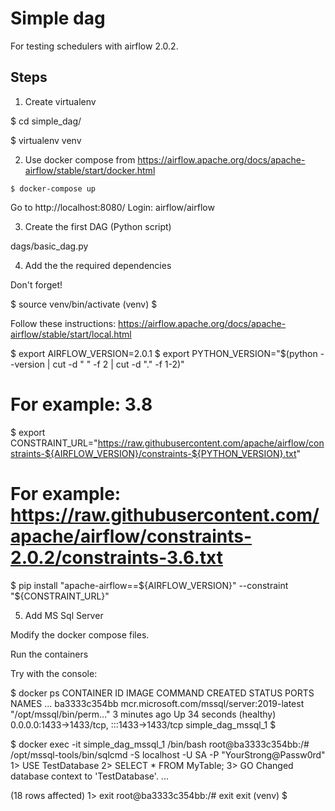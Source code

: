 # Simple dag

For testing schedulers with airflow 2.0.2.

## Steps

1. Create virtualenv

$ cd simple_dag/

$ virtualenv venv

2. Use docker compose from https://airflow.apache.org/docs/apache-airflow/stable/start/docker.html

```
$ docker-compose up
```

Go to http://localhost:8080/
Login: airflow/airflow

3. Create the first DAG (Python script)

dags/basic_dag.py

4. Add the the required dependencies

Don't forget!

$ source venv/bin/activate
(venv) $ 

Follow these instructions: https://airflow.apache.org/docs/apache-airflow/stable/start/local.html

$ export AIRFLOW_VERSION=2.0.1
$ export PYTHON_VERSION="$(python --version | cut -d " " -f 2 | cut -d "." -f 1-2)"
# For example: 3.8
$ export CONSTRAINT_URL="https://raw.githubusercontent.com/apache/airflow/constraints-${AIRFLOW_VERSION}/constraints-${PYTHON_VERSION}.txt"
# For example: https://raw.githubusercontent.com/apache/airflow/constraints-2.0.2/constraints-3.6.txt
$ pip install "apache-airflow==${AIRFLOW_VERSION}" --constraint "${CONSTRAINT_URL}"

5. Add MS Sql Server

Modify the docker compose files.

Run the containers

Try with the console:

$ docker ps
CONTAINER ID   IMAGE                                        COMMAND                  CREATED         STATUS                   PORTS                                                           NAMES
...
ba3333c354bb   mcr.microsoft.com/mssql/server:2019-latest   "/opt/mssql/bin/perm…"   3 minutes ago    Up 34 seconds (healthy)            0.0.0.0:1433->1433/tcp, :::1433->1433/tcp             simple_dag_mssql_1
$ 

$ docker exec -it simple_dag_mssql_1 /bin/bash
root@ba3333c354bb:/# /opt/mssql-tools/bin/sqlcmd -S localhost -U SA -P "YourStrong@Passw0rd"
1> USE TestDatabase
2> SELECT * FROM MyTable;
3> GO
Changed database context to 'TestDatabase'.
...

(18 rows affected)
1> exit
root@ba3333c354bb:/# exit
exit
(venv) $